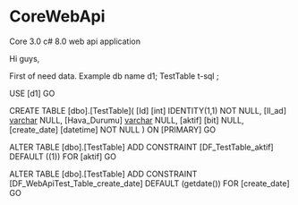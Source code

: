 # CoreWebApi
Core 3.0 c# 8.0 web api application

Hi guys,

First of need data. Example db name d1;
TestTable t-sql ;

USE [d1]
GO


CREATE TABLE [dbo].[TestTable](
	[Id] [int] IDENTITY(1,1) NOT NULL,
	[Il_ad] [varchar](50) NULL,
	[Hava_Durumu] [varchar](150) NULL,
	[aktif] [bit] NULL,
	[create_date] [datetime] NOT NULL
) ON [PRIMARY]
GO

ALTER TABLE [dbo].[TestTable] ADD  CONSTRAINT [DF_TestTable_aktif]  DEFAULT ((1)) FOR [aktif]
GO

ALTER TABLE [dbo].[TestTable] ADD  CONSTRAINT [DF_WebApiTest_Table_create_date]  DEFAULT (getdate()) FOR [create_date]
GO


